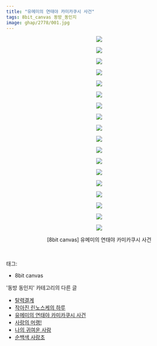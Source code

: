 ```yaml
---
title: "유메미의 연태야 카미카쿠시 사건"
tags: 8bit_canvas 동방_동인지
image: ghap/2778/001.jpg
---
```

<div class="article">
<p style="text-align: center; clear: none; float: none;"><img src="{{ site.nasurl }}/ghap/2778/001.jpg"/></p>
<p style="text-align: center; clear: none; float: none;"><img src="{{ site.nasurl }}/ghap/2778/002.jpg"/></p>
<p style="text-align: center; clear: none; float: none;"><img src="{{ site.nasurl }}/ghap/2778/003.jpg"/></p>
<p style="text-align: center; clear: none; float: none;"><img src="{{ site.nasurl }}/ghap/2778/004.jpg"/></p>
<p style="text-align: center; clear: none; float: none;"><img src="{{ site.nasurl }}/ghap/2778/005.jpg"/></p>
<p style="text-align: center; clear: none; float: none;"><img src="{{ site.nasurl }}/ghap/2778/006.jpg"/></p>
<p style="text-align: center; clear: none; float: none;"><img src="{{ site.nasurl }}/ghap/2778/007.jpg"/></p>
<p style="text-align: center; clear: none; float: none;"><img src="{{ site.nasurl }}/ghap/2778/008.jpg"/></p>
<p style="text-align: center; clear: none; float: none;"><img src="{{ site.nasurl }}/ghap/2778/009.jpg"/></p>
<p style="text-align: center; clear: none; float: none;"><img src="{{ site.nasurl }}/ghap/2778/010.jpg"/></p>
<p style="text-align: center; clear: none; float: none;"><img src="{{ site.nasurl }}/ghap/2778/011.jpg"/></p>
<p style="text-align: center; clear: none; float: none;"><img src="{{ site.nasurl }}/ghap/2778/012.jpg"/></p>
<p style="text-align: center; clear: none; float: none;"><img src="{{ site.nasurl }}/ghap/2778/013.jpg"/></p>
<p style="text-align: center; clear: none; float: none;"><img src="{{ site.nasurl }}/ghap/2778/014.jpg"/></p>
<p style="text-align: center; clear: none; float: none;"><img src="{{ site.nasurl }}/ghap/2778/015.jpg"/></p>
<p style="text-align: center; clear: none; float: none;"><img src="{{ site.nasurl }}/ghap/2778/016.jpg"/></p>
<p style="text-align: center; clear: none; float: none;"><img src="{{ site.nasurl }}/ghap/2778/017.jpg"/></p>
<p style="text-align: center; clear: none; float: none;"><img src="{{ site.nasurl }}/ghap/2778/018.jpg"/></p>
<p style="text-align: center; clear: none; float: none;">[8bit canvas] 유메미의 연태야 카미카쿠시 사건</p>
<p><br/></p>
</div><div class="tagTrail">
<p>태그: </p>
<ul>
<li>8bit canvas</li>
</ul>
</div><div class="another">
<p>'동방 동인지' 카테고리의 다른 글</p>
<ul>
<li><a href="/2016-11-28-ghap_2782">탈력결계</a></li>
<li><a href="/2016-11-28-ghap_2781">작아진 린노스케의 하루</a></li>
<li><a href="/2016-11-28-ghap_2778">유메미의 연태야 카미카쿠시 사건</a></li>
<li><a href="/2016-11-27-ghap_2772">사랑의 머랭!</a></li>
<li><a href="/2016-11-27-ghap_2771">나의 귀여운 사람</a></li>
<li><a href="/2016-11-27-ghap_2769">순백색 사랑초</a></li>
</ul>
</div><div class="cb_module cb_fluid">
<div class="cb_wrt cb_profile">
</div><!-- commentList close -->
</div>